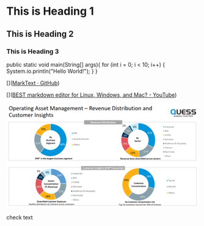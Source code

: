 # This is Heading 1

## This is Heading 2

### This is Heading 3

public static void main(String[] args){
    for (int i = 0; i < 10; i++) {
        System.io.println("Hello World!");
    }
}

[]([MarkText · GitHub](https://github.com/marktext))

[]([BEST markdown editor for Linux, Windows, and Mac? - YouTube](https://www.youtube.com/watch?v=GJGpBw4bWFk&t=304s&ab_channel=TechHut))







![Screenshot 2024-01-14 192046.png](https://raw.githubusercontent.com/hobbes09/BackendEngineering/main/2024/06/16-16-43-51-Screenshot%202024-01-14%20192046.png)



check text
